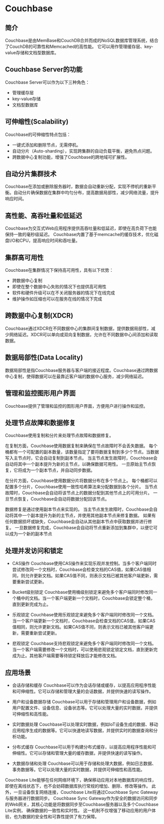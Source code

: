 # Couchbase

## 简介

Couchbase是由MemBase和CouchDB合并而成的NoSQL数据库管理系统，结合了CouchDB的可靠性和Memcached的高性能。
它可以用作管理缓存层、key-value存储和文档型数据库。

## Couchbase Server的功能

Couchbase Server可以作为以下三种角色：

- 管理缓存层
- key-value存储
- 文档型数据库

## 可伸缩性(Scalability)

Couchbase的可伸缩性特点包括：

- 一键式添加和删除节点，无需停机。
- 自动分片（Auto-sharding），实现跨集群的自动负载平衡，避免热点问题。
- 跨数据中心复制功能，增强了Couchbase的跨地域可扩展性。

## 自动分片集群技术

Couchbase在添加或删除服务器时，数据会自动重新分配，实现不停机的重新平衡。自动分片确保数据在集群中均匀分布，提高数据局部性，减少网络流量，提升响应时间。

## 高性能、高吞吐量和低延迟

Couchbase为交互式Web应用程序提供高吞吐量和低延迟，即使在高负荷下也能保持一致的毫秒级延迟。
Couchbase内置了基于memcache的缓存技术，优化磁盘I/O和CPU，提高响应时间和吞吐量。

## 集群高可用性

Couchbase在集群情况下保持高可用性，具有以下优势：

- 跨数据中心复制
- 即使在整个数据中心失败的情况下也提供高可用性
- 软件和硬件升级可以在不关闭服务器的情况下在线完成
- 维护操作如压缩也可以在服务在线的情况下完成

## 跨数据中心复制(XDCR)

Couchbase通过XDCR在不同数据中心的集群间复制数据，提供数据局部性，减少网络延迟。XDCR可以单向或双向复制数据，允许在不同数据中心间添加和读取数据。

## 数据局部性(Data Locality)

数据局部性是指Couchbase服务器与客户端的接近程度。Couchbase通过跨数据中心复制，使得数据可以在最靠近客户端的数据中心服务，减少网络延迟。

## 管理和监控图形用户界面

Couchbase提供了管理和监控的图形用户界面，方便用户进行操作和监控。

## 处理节点故障和数据修复

Couchbase使用复制和分片来处理节点故障和数据修复。

在复制方面，Couchbase使用数据复制来确保在节点故障时不会丢失数据。
每个桶都有一个可配置的副本数量，该数量指定了要将数据复制到多少个节点。当数据写入主节点时，它会自动复制到副本节点。
当主节点发生故障时，Couchbase会自动将其中一个副本提升为新的主节点，以确保数据可用性。
一旦原始主节点恢复，它将成为一个副本节点，并自动同步数据。

在分片方面，Couchbase使用数据分片将数据分布在多个节点上。
每个桶都可以配置多个分片，Couchbase使用一致性哈希算法来分配数据到各个分片。
当节点故障时，Couchbase会自动将该节点上的数据分配到其他节点上的可用分片。
一旦节点恢复，Couchbase会自动将数据分配回该节点。

数据修复是通过使用副本节点来实现的。
当主节点发生故障时，Couchbase会自动将其中一个副本提升为新的主节点，并使用其他副本节点来修复数据。
如果有任何数据损坏或缺失，Couchbase会自动从其他副本节点中获取数据并进行修复。
一旦数据修复完成，Couchbase会自动将节点重新添加到集群中，以便它可以成为一个新的副本节点

## 处理并发访问和锁定

- CAS操作
  Couchbase使用CAS操作来实现乐观并发控制。当多个客户端同时尝试修改同一个文档时，Couchbase会检查文档的CAS值，如果CAS值相同，则允许更新文档。如果CAS值不同，则表示文档已被其他客户端更新，需要重新尝试更新。

- Bucket级别锁定
  Couchbase使用桶级别锁定来避免多个客户端同时修改同一个桶中的文档。当一个客户端更新一个文档时，Couchbase会锁定整个桶，直到更新完成为止。

- 乐观锁定
  Couchbase使用乐观锁定来避免多个客户端同时修改同一个文档。当一个客户端更新一个文档时，Couchbase会检查文档的CAS值，如果CAS值相同，则允许更新文档。如果CAS值不同，则表示文档已被其他客户端更新，需要重新尝试更新。

- 悲观锁定
  Couchbase支持悲观锁定来避免多个客户端同时修改同一个文档。当一个客户端需要修改一个文档时，可以使用悲观锁定锁定文档，直到更新完成为止。其他客户端需要等待锁定释放后才能修改文档。

## 应用场景

- 会话存储和缓存
  Couchbase可以作为会话存储或缓存，以提高应用程序性能和可伸缩性。它可以存储和管理大量的会话数据，并提供快速的读写操作。

- 用户和设备数据存储
  Couchbase可以用于存储和管理用户和设备数据，例如用户配置文件、设备信息、设备状态等。它可以处理大量的实时数据，并提供可伸缩性和高性能。

- 实时数据处理
  Couchbase可以处理实时数据，例如IoT设备生成的数据、移动应用程序生成的数据等。它可以快速地读写数据，并提供实时的数据查询和分析功能。

- 分布式缓存
  Couchbase可以用于构建分布式缓存，以提高应用程序性能和可伸缩性。它可以存储和管理大量的缓存数据，并提供快速的读写操作。

- 大数据存储和处理
  Couchbase可以用于存储和处理大数据，例如日志数据、事务数据等。它可以处理大量的实时数据，并提供可伸缩性和高性能。

Couchbase Lite能够在任何网络环境下，确保移动应用对本地数据库的响应性，即使在离线状态下，也不会妨碍数据库执行常规的增加、删除、修改等操作。
此外，一旦设备恢复网络连接，Couchbase Lite将通过Couchbase Sync Gateway与服务器进行数据同步。
Couchbase Sync Gateway作为安全的数据访问和同步的Web网关，其核心功能是将数据同步至Couchbase服务器以及多个Couchbase Lite实例，
确保数据的一致性和实时性。
这一机制不仅增强了移动应用的用户体验，也为数据的安全性和可靠性提供了有力保障。